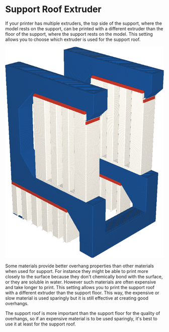 Support Roof Extruder
====
If your printer has multiple extruders, the top side of the support, where the model rests on the support, can be printed with a different extruder than the floor of the support, where the support rests on the model. This setting allows you to choose which extruder is used for the support roof.

![The support roof is printed in orange, but the support floor in white](../images/support_roof_extruder_nr.png)

Some materials provide better overhang properties than other materials when used for support. For instance they might be able to print more closely to the surface because they don't chemically bond with the surface, or they are soluble in water. However such materials are often expensive and take longer to print. This setting allows you to print the support roof with a different extruder than the support floor. This way, the expensive or slow material is used sparingly but it is still effective at creating good overhangs.

The support roof is more important than the support floor for the quality of overhangs, so if an expensive material is to be used sparingly, it's best to use it at least for the support roof.